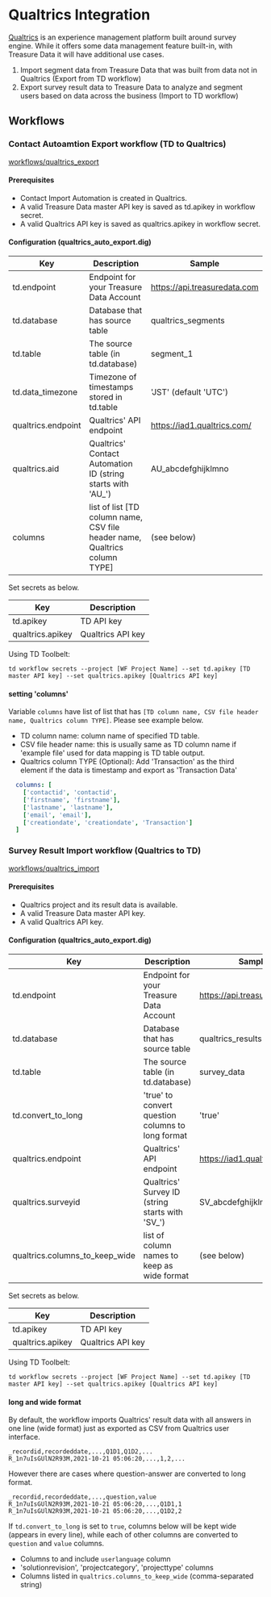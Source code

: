 # Qualtrics Integration

[Qualtrics](https://www.qualtrics.com/) is an experience management platform built around survey engine.  While it offers some data management feature built-in, with Treasure Data it will have additional use cases.

1. Import segment data from Treasure Data that was built from data not in Qualtrics (Export from TD workflow)
2. Export survey result data to Treasure Data to analyze and segment users based on data across the business (Import to TD workflow)

## Workflows

### Contact Autoamtion Export workflow (TD to Qualtrics)

[workflows/qualtrics_export](./workflows/qualtrics_export)

#### Prerequisites

- Contact Import Automation is created in Qualtrics.
- A valid Treasure Data master API key is saved as td.apikey in workflow secret.
- A valid Qualtrics API key is saved as qualtrics.apikey in workflow secret.

#### Configuration (qualtrics_auto_export.dig)

|Key|Description|Sample|
|--|--|--|
|td.endpoint|Endpoint for your Treasure Data Account|https://api.treasuredata.com|
|td.database|Database that has source table|qualtrics_segments|
|td.table|The source table (in td.database)|segment_1|
|td.data_timezone|Timezone of timestamps stored in td.table|'JST' (default 'UTC')|
|qualtrics.endpoint|Qualtrics' API endpoint|https://iad1.qualtrics.com/|
|qualtrics.aid|Qualtrics' Contact Automation ID (string starts with 'AU_')|AU_abcdefghijklmno|
|columns|list of list [TD column name, CSV file header name, Qualtrics column TYPE]|(see below)|

Set secrets as below.

|Key|Description|
|--|--|
|td.apikey|TD API key|
|qualtrics.apikey|Qualtrics API key|

Using TD Toolbelt:

```
td workflow secrets --project [WF Project Name] --set td.apikey [TD master API key] --set qualtrics.apikey [Qualtrics API key]
```

#### setting 'columns'

Variable `columns` have list of list that has `[TD column name, CSV file header name, Qualtrics column TYPE]`.  Please see example below.

- TD column name: column name of specified TD table.
- CSV file header name: this is usually same as TD column name if 'example file' used for data mapping is TD table output.
- Qualtrics column TYPE (Optional): Add 'Transaction' as the third element if the data is timestamp and export as 'Transaction Data'

```yaml
  columns: [
    ['contactid', 'contactid',
    ['firstname', 'firstname'],
    ['lastname', 'lastname'],
    ['email', 'email'],
    ['creationdate', 'creationdate', 'Transaction']
  ]
```

### Survey Result Import workflow (Qualtrics to TD)

[workflows/qualtrics_import](./workflows/qualtrics_import)

#### Prerequisites

- Qualtrics project and its result data is available.
- A valid Treasure Data master API key.
- A valid Qualtrics API key.

#### Configuration (qualtrics_auto_export.dig)

|Key|Description|Sample|
|--|--|--|
|td.endpoint|Endpoint for your Treasure Data Account|https://api.treasuredata.com|
|td.database|Database that has source table|qualtrics_results|
|td.table|The source table (in td.database)|survey_data|
|td.convert_to_long|'true' to convert question columns to long format|'true'|
|qualtrics.endpoint|Qualtrics' API endpoint|https://iad1.qualtrics.com/|
|qualtrics.surveyid|Qualtrics' Survey ID (string starts with 'SV_')|SV_abcdefghijklmno|
|qualtrics.columns_to_keep_wide|list of column names to keep as wide format|(see below)|

Set secrets as below.

|Key|Description|
|--|--|
|td.apikey|TD API key|
|qualtrics.apikey|Qualtrics API key|

Using TD Toolbelt:

```
td workflow secrets --project [WF Project Name] --set td.apikey [TD master API key] --set qualtrics.apikey [Qualtrics API key]
```

#### long and wide format

By default, the workflow imports Qualtrics' result data with all answers in one line (wide format) just as exported as CSV from Qualtrics user interface.

```
_recordid,recordeddate,...,Q1D1,Q1D2,...
R_1n7uIsGUlN2R93M,2021-10-21 05:06:20,...,1,2,...
```

However there are cases where question-answer are converted to long format.

```
_recordid,recordeddate,...,question,value
R_1n7uIsGUlN2R93M,2021-10-21 05:06:20,...,Q1D1,1
R_1n7uIsGUlN2R93M,2021-10-21 05:06:20,...,Q1D2,2
```

If `td.convert_to_long` is set to `true`, columns below will be kept wide (appears in every line), while each of other columns are converted to `question` and `value` columns.

- Columns to and include `userlanguage` column
- 'solutionrevision', 'projectcategory', 'projecttype' columns
- Columns listed in `qualtrics.columns_to_keep_wide` (comma-separated string)

